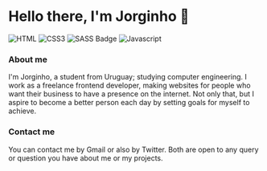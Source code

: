 # Hello there, I'm Jorginho 👋
![HTML](https://img.shields.io/badge/HTML5-000?style=for-the-badge&logo=html5&logoColor=white)
![CSS3](https://img.shields.io/badge/CSS3-000?style=for-the-badge&logo=css3&logoColor=white)
![SASS Badge](https://img.shields.io/badge/Sass-000?style=for-the-badge&logo=sass&logoColor=white)
![Javascript](https://img.shields.io/badge/JAVASCRIPT-black?style=for-the-badge&logo=javascript&logoColor=fff)

### About me

I'm Jorginho, a student from Uruguay; studying computer engineering. I work as a freelance frontend developer, making websites for people who want their business to have a presence on the internet. 
Not only that, but I aspire to become a better person each day by setting goals for myself to achieve.

### Contact me
You can contact me by Gmail or also by Twitter. Both are open to any query or question you have about me or my projects.
